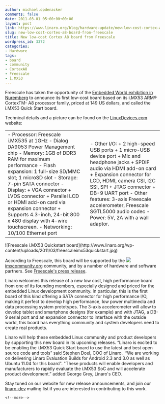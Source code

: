 ```yaml
---
author: michael.opdenacker
comments: false
date: 2011-03-01 05:00:00+00:00
layout: post
link: https://www.linaro.org/blog/hardware-update/new-low-cost-cortex-a8-board-from-freescale/
slug: new-low-cost-cortex-a8-board-from-freescale
title: New low-cost Cortex A8 board from Freescale
wordpress_id: 3372
categories:
- Hardware
tags:
- board
- community
- CortexA8
- Freescale
- i.MX53
---
```


Freescale has taken the opportunity of the [Embedded World exhibition in Nuremberg](http://www.embedded-world.de/en/welcome) to announce its first low-cost board based on its i.MX53 ARM® CortexTM- A8 processor family, priced at 149 US dollars, and called the i.MX53 Quick Start board.

Technical details and a picture can be found on the [LinuxDevices.com](http://www.linuxfordevices.com/c/a/News/Freescale-iMX537-and-iMX538-plus-Quick-Start-and-SABRE-kits/) website:
<table border="0" >
<tbody >
<tr >

<td >- Processor: Freescale i.MX535 at 1GHz
- Dialog DA9053 Power Management chip
- Memory: 1GB of DDR3 RAM for maximum performance
- Flash expansion: 1 full-size SD/MMC slot; 1 microSD slot
- Storage: 7-pin SATA connector
- Display:
+ VGA connector
+ LVDS connector
+ Parallel LCD or HDMI add-on card via expansion connector
+ Supports 4.3-inch, 24-bit 800 x 480 display with 4-wire touchscreen.
- Networking: 10/100 Ethernet port
</td>

<td >
</td>

<td >- Other I/O:
+ 2 high-speed USB ports
+ 1 micro-USB device port
+ Mic and headphone jacks
+ SPDIF audio via HDMI add-on card
+ Expansion connector for LCD, HDMI, camera CSI, I2C SSI, SPI
+ JTAG connector + DB-9 UART port
- Other features: 3-axis Freescale accelerometer, Freescale SGTL5000 audio codec
- Power: 5V, 2A with a wall adaptor.
</td>
</tr>
</tbody>
</table>
![Freescale i.MX53 Quickstart board](http://www.linaro.org/wp-content/uploads/2011/03/freescaleimx53quickstart.jpg)

<!-- more -->

According to Freescale, this board will be supported by the ![](file:///tmp/moz-screenshot-1.png)[imxcommunity.org](http://imxcommunity.org/) community, and by a number of hardware and software partners. See [Freescale's press release](http://media.freescale.com/phoenix.zhtml?c=196520&p=irol-newsArticle&ID=1532783&highlight&tid=rsspr&utm_source=feedburner&utm_medium=feed&utm_campaign=Feed%3A+FSL_PRESSRELEASES+%28Freescale+Press+Releases%29).

Linaro welcomes this release of a new low cost, high performance board from one of its founding members, especially designed and priced for the embedded Linux development community. In particular, this is the first board of this kind offering a SATA connector for high performance I/O, making it perfect to develop high performance, low power multimedia and data processing system prototypes. The 3-axis accelerometer will allow to develop tablet and smartphone designs (for example) and with JTAG, a DB-9 serial port and an expansion connector to interface with the outside world, this board has everything community and system developers need to create real products.

Linaro will help these embedded Linux community and product developers by supporting this new board in its upcoming releases. “Linaro is excited to be enabling the i.MX53 Quick Start board to use the latest and best open source code and tools” said Stephen Doel, COO of Linaro.  “We are working on delivering Linaro Evaluation Builds for Android 2.3 and 3.0 as well as Ubuntu 11.04 for this board". "These products will enable developers and manufacturers to rapidly evaluate the i.MX53 SoC and will accelerate product development.” added George Grey, Linaro's CEO.

Stay tuned on our website for new release announcements, and join our [linaro-dev](http://lists.linaro.org/mailman/listinfo/linaro-dev) mailing list if you are interested in contributing to this work.


`<!--more-->`
